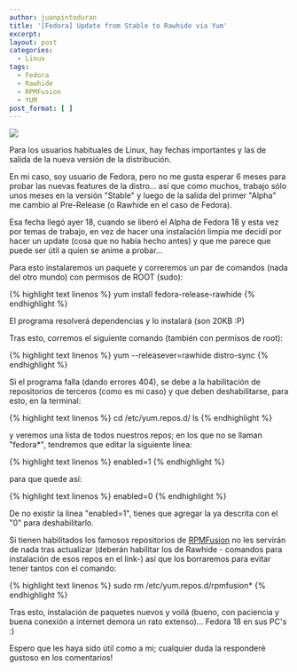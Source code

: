 ```yaml
---
author: juanpintoduran
title: '[Fedora] Update from Stable to Rawhide via Yum'
excerpt:
layout: post
categories:
  - Linux
tags:
  - Fedora
  - Rawhide
  - RPMFusion
  - YUM
post_format: [ ]
---
```

[![][1]][1]

Para los usuarios habituales de Linux, hay fechas importantes y las de salida de la nueva versión de la distribución.

En mi caso, soy usuario de Fedora, pero no me gusta esperar 6 meses para probar las nuevas features de la distro... así que como muchos, trabajo sólo unos meses en la versión "Stable" y luego de la salida del primer "Alpha" me cambio al Pre-Release (o Rawhide en el caso de Fedora).

Esa fecha llegó ayer 18, cuando se liberó el Alpha de Fedora 18 y esta vez por temas de trabajo, en vez de hacer una instalación limpia me decidí por hacer un update (cosa que no había hecho antes) y que me parece que puede ser útil a quien se anime a probar...

Para esto instalaremos un paquete y correremos un par de comandos (nada del otro mundo) con permisos de ROOT (sudo):

{% highlight text linenos %}
yum install fedora-release-rawhide
{% endhighlight %}

El programa resolverá dependencias y lo instalará (son 20KB :P)

Tras esto, corremos el siguiente comando (también con permisos de root):

{% highlight text linenos %}
yum --releasever=rawhide distro-sync
{% endhighlight %}

Si el programa falla (dando errores 404), se debe a la habilitación de repositorios de terceros (como es mi caso) y que deben deshabilitarse, para esto, en la terminal:

{% highlight text linenos %}
cd /etc/yum.repos.d/
ls
{% endhighlight %}

y veremos una lista de todos nuestros repos; en los que no se llaman "fedora*", tendremos que editar la siguiente línea:

{% highlight text linenos %}
enabled=1
{% endhighlight %}

para que quede así:

{% highlight text linenos %}
enabled=0
{% endhighlight %}

De no existir la línea "enabled=1", tienes que agregar la ya descrita con el "0" para deshabilitarlo.

Si tienen habilitados los famosos repositorios de [RPMFusion][2] no les servirán de nada tras actualizar (deberán habilitar los de Rawhide - comandos para instalación de esos repos en el link-) así que los borraremos para evitar tener tantos con el comando:

{% highlight text linenos %}
sudo rm /etc/yum.repos.d/rpmfusion*
{% endhighlight %}

Tras esto, instalación de paquetes nuevos y voilá (bueno, con paciencia y buena conexión a internet demora un rato extenso)... Fedora 18 en sus PC's :)

Espero que les haya sido útil como a mi; cualquier duda la responderé gustoso en los comentarios!

  [1]: http://cabargas.com/images/fedora-18.png
  [2]: http://rpmfusion.org